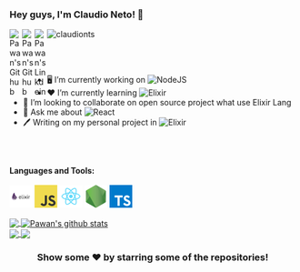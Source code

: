 
### Hey guys, I'm Claudio Neto! 👋
<p align="left">
  <a href="https://dev.to/claudionts">
    <img align="left" alt="Pawan's Github" width="22px" src="https://d2fltix0v2e0sb.cloudfront.net/dev-black.png" />
  </a>
  <a href="https://github.com/claudionts">
    <img align="left" alt="Pawan's Github" width="22px" src="https://cdn.jsdelivr.net/npm/simple-icons@v3/icons/github.svg" />
  </a>
  <a href="https://linkedin.com/in/claudionet0">
    <img align="left" alt="Pawan's Linkdein" width="22px" src="https://cdn.jsdelivr.net/npm/simple-icons@v3/icons/linkedin.svg" />
  </a>
  <img src="https://komarev.com/ghpvc/?username=claudionts&label=Views&color=blue&style=plastic" alt="claudionts" />
</p>
<br/>
<br/>


- 🖥️ I’m currently working on   <img alt="NodeJS" width="90" src="https://img.shields.io/badge/node.js%20-%2343853D.svg?&style=for-the-badge&logo=node.js&logoColor=white"/>
- ❤️ I’m currently learning   <img alt="Elixir" width="70" src="https://img.shields.io/badge/elixir-%234B275F.svg?&style=for-the-badge&logo=elixir&logoColor=white"/>
- 👯 I’m looking to collaborate on open source project what use Elixir Lang
- 💬 Ask me about <img alt="React" width="70" src="https://img.shields.io/badge/react%20-%2320232a.svg?&style=for-the-badge&logo=react&logoColor=%2361DAFB"/>
- 🖊️ Writing on my personal project in <img width="70" alt="Elixir" width="70" src="https://img.shields.io/badge/elixir-%234B275F.svg?&style=for-the-badge&logo=elixir&logoColor=white"/>
<br/>
<br/>

**Languages and Tools:**  
<br/>
<code><img height="40" src="https://raw.githubusercontent.com/github/explore/80688e429a7d4ef2fca1e82350fe8e3517d3494d/topics/elixir/elixir.png"></code>
<code><img height="40" src="https://raw.githubusercontent.com/github/explore/80688e429a7d4ef2fca1e82350fe8e3517d3494d/topics/javascript/javascript.png"></code>
<code><img height="40" src="https://raw.githubusercontent.com/github/explore/80688e429a7d4ef2fca1e82350fe8e3517d3494d/topics/react/react.png"></code>
<code><img height="40" src="https://raw.githubusercontent.com/github/explore/80688e429a7d4ef2fca1e82350fe8e3517d3494d/topics/nodejs/nodejs.png"></code>
<code><img height="40" src="https://raw.githubusercontent.com/github/explore/80688e429a7d4ef2fca1e82350fe8e3517d3494d/topics/typescript/typescript.png"></code>

<a href="https://github.com/claudionts">
  <img align="center" src="https://github-readme-stats.vercel.app/api/top-langs/?username=claudionts&theme=light&hide_langs_below=1" />
</a>
<a href="https://github.com/claudionts">
 <img align="center" src="https://github-readme-stats.vercel.app/api?username=claudionts&show_icons=true&theme=light&line_height=27" alt="Pawan's github stats"/>
</a>
<br/>
<a href="https://github.com/claudionts/elixir_pay">
  <img align="center" src="https://github-readme-stats.vercel.app/api/pin/?username=claudionts&repo=elixir_pay&theme=light" />

</a>
<a href="https://github.com/claudionts/elixir_study">
 <img align="center" src="https://github-readme-stats.vercel.app/api/pin/?username=claudionts&repo=elixir_study&theme=light" />
</a>

<div align="center">

### Show some ❤️ by starring some of the repositories!

</div>
